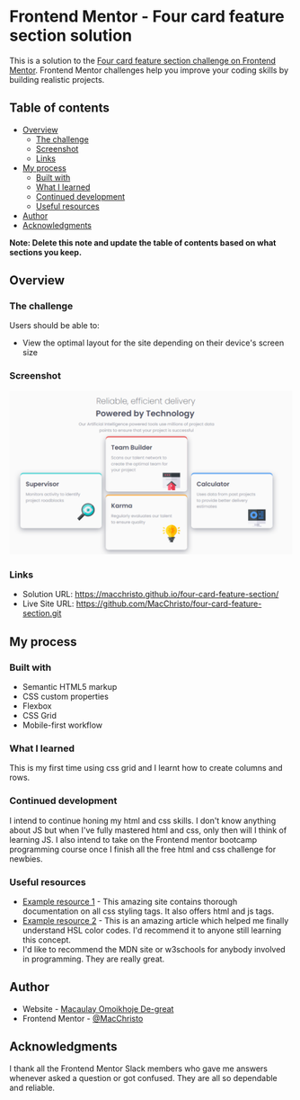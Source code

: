 # Frontend Mentor - Four card feature section solution

This is a solution to the [Four card feature section challenge on Frontend Mentor](https://www.frontendmentor.io/challenges/four-card-feature-section-weK1eFYK). Frontend Mentor challenges help you improve your coding skills by building realistic projects.

## Table of contents

- [Overview](#overview)
  - [The challenge](#the-challenge)
  - [Screenshot](#screenshot)
  - [Links](#links)
- [My process](#my-process)
  - [Built with](#built-with)
  - [What I learned](#what-i-learned)
  - [Continued development](#continued-development)
  - [Useful resources](#useful-resources)
- [Author](#author)
- [Acknowledgments](#acknowledgments)

**Note: Delete this note and update the table of contents based on what sections you keep.**

## Overview

### The challenge

Users should be able to:

- View the optimal layout for the site depending on their device's screen size

### Screenshot

![](images/solution-screenshot.png)


### Links

- Solution URL: https://macchristo.github.io/four-card-feature-section/
- Live Site URL: https://github.com/MacChristo/four-card-feature-section.git

## My process

### Built with

- Semantic HTML5 markup
- CSS custom properties
- Flexbox
- CSS Grid
- Mobile-first workflow


### What I learned

This is my first time using css grid and I learnt how to create columns and rows.

### Continued development

I intend to continue honing my html and css skills. I don't know anything about JS but when I've fully mastered html and css, only then will I think of learning JS. I also intend to take on the Frontend mentor bootcamp programming course once I finish all the free html and css challenge for newbies.

### Useful resources

-   [Example resource 1](https://developer.mozilla.org/en-US/docs/Web/CSS) - This amazing site contains thorough documentation on all css styling tags. It also offers html and js tags.
-   [Example resource 2](https://www.w3schools.com/colors/colors_hsl.asp) - This is an amazing article which helped me finally understand HSL color codes. I'd recommend it to anyone still learning this concept.
-   I'd like to recommend the MDN site or w3schools for anybody involved in programming. They are really great.


## Author

- Website - [Macaulay Omoikhoje De-great](https://macchristo.github.io/Personal-site-1/)
- Frontend Mentor - [@MacChristo](https://www.frontendmentor.io/profile/MacChristo)

## Acknowledgments

I thank all the Frontend Mentor Slack members who gave me answers whenever asked a question or got confused. They are all so dependable and reliable.
